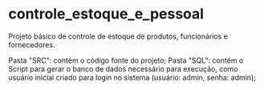 # controle_estoque_e_pessoal

Projeto básico de controle de estoque de produtos, funcionários e fornecedores.

Pasta "SRC": contém o código fonte do projeto;
Pasta "SQL": contém o Script para gerar o banco de dados necessário para execução, como usuário inicial criado para login no sistema (usuário: admin, senha: admin);
